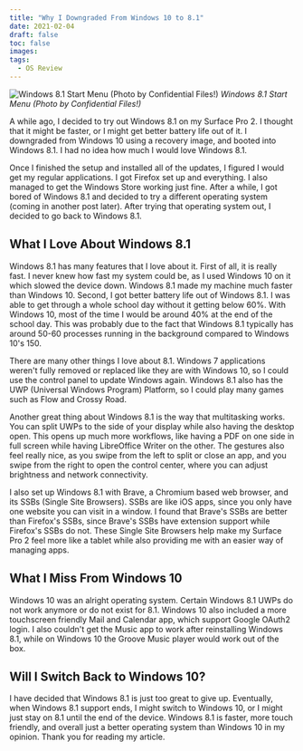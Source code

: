 ```yaml
---
title: "Why I Downgraded From Windows 10 to 8.1"
date: 2021-02-04
draft: false
toc: false
images:
tags:
  - OS Review
---
```

![Windows 8.1 Start Menu (Photo by Confidential Files!)](/post-photos/screenshot-windows-8-1-the-start-1.png)
_Windows 8.1 Start Menu (Photo by Confidential Files!)_

A while ago, I decided to try out Windows 8.1 on my Surface Pro 2. I thought that it might be faster, or I might get better battery life out of it. I downgraded from Windows 10 using a recovery image, and booted into Windows 8.1. I had no idea how much I would love Windows 8.1.

Once I finished the setup and installed all of the updates, I figured I would get my regular applications. I got Firefox set up and everything. I also managed to get the Windows Store working just fine. After a while, I got bored of Windows 8.1 and decided to try a different operating system (coming in another post later). After trying that operating system out, I decided to go back to Windows 8.1. 

## What I Love About Windows 8.1
Windows 8.1 has many features that I love about it. First of all, it is really fast. I never knew how fast my system could be, as I used Windows 10 on it which slowed the device down. Windows 8.1 made my machine much faster than Windows 10. Second, I got better battery life out of Windows 8.1. I was able to get through a whole school day without it getting below 60%. With Windows 10, most of the time I would be around 40% at the end of the school day. This was probably due to the fact that Windows 8.1 typically has around 50-60 processes running in the background compared to Windows 10's 150.

There are many other things I love about 8.1. Windows 7 applications weren't fully removed or replaced like they are with Windows 10, so I could use the control panel to update Windows again. Windows 8.1 also has the UWP (Universal Windows Program) Platform, so I could play many games such as Flow and Crossy Road. 

Another great thing about Windows 8.1 is the way that multitasking works. You can split UWPs to the side of your display while also having the desktop open. This opens up much more workflows, like having a PDF on one side in full screen while having LibreOffice Writer on the other. The gestures also feel really nice, as you swipe from the left to split or close an app, and you swipe from the right to open the control center, where you can adjust brightness and network connectivity.

I also set up Windows 8.1 with Brave, a Chromium based web browser, and its SSBs (Single Site Browsers). SSBs are like iOS apps, since you only have one website you can visit in a window. I found that Brave's SSBs are better than Firefox's SSBs, since Brave's SSBs have extension support while Firefox's SSBs do not. These Single Site Browsers help make my Surface Pro 2 feel more like a tablet while also providing me with an easier way of managing apps.

## What I Miss From Windows 10
Windows 10 was an alright operating system. Certain Windows 8.1 UWPs do not work anymore or do not exist for 8.1. Windows 10 also included a more touchscreen friendly Mail and Calendar app, which support Google OAuth2 login. I also couldn't get the Music app to work after reinstalling Windows 8.1, while on Windows 10 the Groove Music player would work out of the box. 

## Will I Switch Back to Windows 10?
I have decided that Windows 8.1 is just too great to give up. Eventually, when Windows 8.1 support ends, I might switch to Windows 10, or I might just stay on 8.1 until the end of the device. Windows 8.1 is faster, more touch friendly, and overall just a better operating system than Windows 10 in my opinion. Thank you for reading my article.

